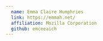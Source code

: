 ```yaml
---
  name: Emma Claire Humphries
  link: https://emmah.net/
  affiliation: Mozilla Corporation 
  github: emceeaich
---
```

